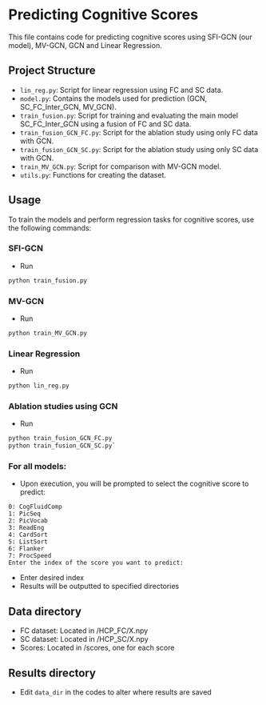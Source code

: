 # Predicting Cognitive Scores

This file contains code for predicting cognitive scores using SFI-GCN (our model), MV-GCN, GCN and Linear Regression.

## Project Structure

- `lin_reg.py`: Script for linear regression using FC and SC data.
- `model.py`: Contains the models used for prediction (GCN, SC_FC_Inter_GCN, MV_GCN).
- `train_fusion.py`: Script for training and evaluating the main model SC_FC_Inter_GCN using a fusion of FC and SC data.
- `train_fusion_GCN_FC.py`: Script for the ablation study using only FC data with GCN.
- `train_fusion_GCN_SC.py`: Script for the ablation study using only SC data with GCN.
- `train_MV_GCN.py`: Script for comparison with MV-GCN model.
- `utils.py`: Functions for creating the dataset.

## Usage

To train the models and perform regression tasks for cognitive scores, use the following commands:

### SFI-GCN
- Run 
```bash 
python train_fusion.py
```

### MV-GCN
- Run 
```bash 
python train_MV_GCN.py
```

### Linear Regression
- Run 
```bash 
python lin_reg.py
```

### Ablation studies using GCN
- Run 
```bash 
python train_fusion_GCN_FC.py
python train_fusion_GCN_SC.py`
```

### For all models:
- Upon execution, you will be prompted to select the cognitive score to predict:   

`0: CogFluidComp` <br />
`1: PicSeq`<br />
`2: PicVocab`<br />
`3: ReadEng`<br />
`4: CardSort`<br />
`5: ListSort`<br />
`6: Flanker`<br />
`7: ProcSpeed`<br />
`Enter the index of the score you want to predict:`<br />
- Enter desired index
- Results will be outputted to specified directories

## Data directory
- FC dataset: Located in /HCP_FC/X.npy
- SC dataset: Located in /HCP_SC/X.npy
- Scores: Located in /scores, one for each score

## Results directory
- Edit `data_dir` in the codes to alter where results are saved
